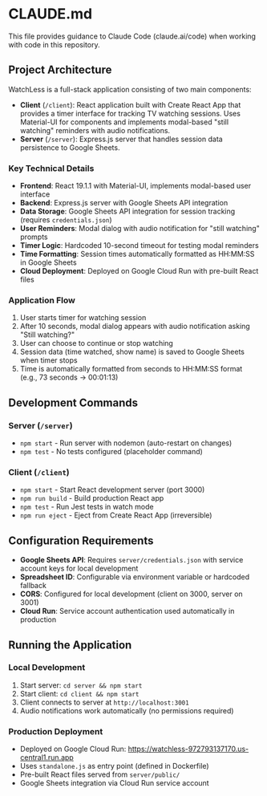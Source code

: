 # CLAUDE.md

This file provides guidance to Claude Code (claude.ai/code) when working with code in this repository.

## Project Architecture

WatchLess is a full-stack application consisting of two main components:

- **Client** (`/client`): React application built with Create React App that provides a timer interface for tracking TV watching sessions. Uses Material-UI for components and implements modal-based "still watching" reminders with audio notifications.
- **Server** (`/server`): Express.js server that handles session data persistence to Google Sheets.

### Key Technical Details

- **Frontend**: React 19.1.1 with Material-UI, implements modal-based user interface
- **Backend**: Express.js server with Google Sheets API integration
- **Data Storage**: Google Sheets API integration for session tracking (requires `credentials.json`)
- **User Reminders**: Modal dialog with audio notification for "still watching" prompts
- **Timer Logic**: Hardcoded 10-second timeout for testing modal reminders
- **Time Formatting**: Session times automatically formatted as HH:MM:SS in Google Sheets
- **Cloud Deployment**: Deployed on Google Cloud Run with pre-built React files

### Application Flow

1. User starts timer for watching session
2. After 10 seconds, modal dialog appears with audio notification asking "Still watching?"
3. User can choose to continue or stop watching
4. Session data (time watched, show name) is saved to Google Sheets when timer stops
5. Time is automatically formatted from seconds to HH:MM:SS format (e.g., 73 seconds → 00:01:13)

## Development Commands

### Server (`/server`)
- `npm start` - Run server with nodemon (auto-restart on changes)
- `npm test` - No tests configured (placeholder command)

### Client (`/client`)  
- `npm start` - Start React development server (port 3000)
- `npm run build` - Build production React app
- `npm test` - Run Jest tests in watch mode
- `npm run eject` - Eject from Create React App (irreversible)

## Configuration Requirements

- **Google Sheets API**: Requires `server/credentials.json` with service account keys for local development
- **Spreadsheet ID**: Configurable via environment variable or hardcoded fallback
- **CORS**: Configured for local development (client on 3000, server on 3001)
- **Cloud Run**: Service account authentication used automatically in production

## Running the Application

### Local Development
1. Start server: `cd server && npm start`
2. Start client: `cd client && npm start` 
3. Client connects to server at `http://localhost:3001`
4. Audio notifications work automatically (no permissions required)

### Production Deployment
- Deployed on Google Cloud Run: https://watchless-972793137170.us-central1.run.app
- Uses `standalone.js` as entry point (defined in Dockerfile)
- Pre-built React files served from `server/public/`
- Google Sheets integration via Cloud Run service account